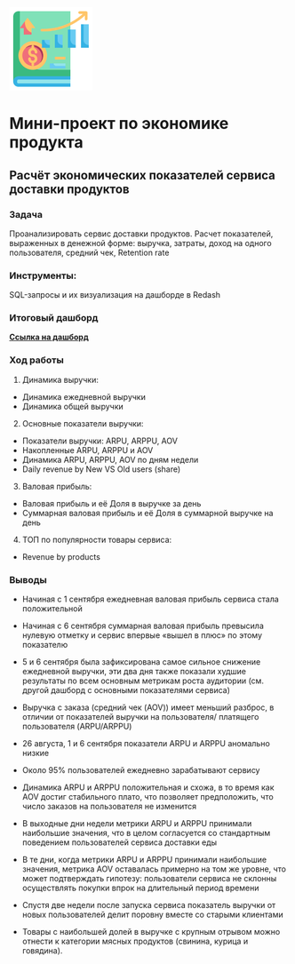 <div id="header" >
 <img src="https://github.com/mr-Vozhyk/Mini-PJ-in-Redash/blob/main/icon_economic.png" width="150"/>
</div>

# Мини-проект по экономике продукта
## Расчёт экономических показателей сервиса доставки продуктов
### Задача
Проанализировать сервис доставки продуктов. Расчет показателей, выраженных в денежной форме: выручка, затраты, доход на одного пользователя, средний чек, Retention rate
### Инструменты:
SQL-запросы и их визуализация на дашборде в Redash
### Итоговый дашборд
**[Ссылка на дашборд](http://redash.public.karpov.courses/public/dashboards/o9dZ5LZoCsziZUU0bjWkovLzyPq0AtMLGcmSG9zN?org_slug=default)**
### Ход работы
1. Динамика выручки:
- Динамика ежедневной выручки
- Динамика общей выручки
2. Основные показатели выручки:
- Показатели выручки: ARPU, ARPPU, AOV
- Накопленные ARPU, ARPPU и AOV
- Динамика ARPU, ARPPU, AOV по дням недели
- Daily revenue by New VS Old users (share)
3. Валовая прибыль:
- Валовая прибыль и её Доля в выручке за день
- Суммарная валовая прибыль и её Доля в суммарной выручке на день
4. ТОП по популярности товары сервиса:
- Revenue by products
### Выводы
- Начиная с 1 сентября ежедневная валовая прибыль сервиса стала положительной
- Начиная с 6 сентября суммарная валовая прибыль превысила нулевую отметку и сервис впервые «вышел в плюс» по этому показателю

- 5 и 6 сентября была зафиксирована самое сильное снижение ежедневной выручки, эти два дня также показали худшие результаты по всем основным метрикам роста аудитории (см. другой дашборд с основными показателями сервиса)
- Выручка с заказа (средний чек (AOV)) имеет меньший разброс, в отличии от показателей выручки на пользователя/ платящего пользователя (ARPU/ARPPU)
- 26 августа, 1 и 6 сентября показатели ARPU и ARPPU аномально низкие
- Около 95% пользователей ежедневно зарабатывают сервису
- Динамика ARPU и ARPPU положительная и схожа, в то время как AOV достиг стабильного плато, что позволяет предположить, что число заказов на пользователя не изменится
- В выходные дни недели метрики ARPU и ARPPU принимали наибольшие значения, что в целом согласуется со стандартным поведением пользователей сервиса доставки еды 
- В те дни, когда метрики ARPU и ARPPU принимали наибольшие значения, метрика AOV оставалась примерно на том же уровне, что может подтверждать гипотезу: пользователи сервиса не склонны осуществлять покупки впрок на длительный период времени 
-  Спустя две недели после запуска сервиса показатель выручки от новых пользователей делит поровну вместе со старыми клиентами
- Товары с наибольшей долей в выручке с крупным отрывом можно отнести к категории мясных продуктов (свинина, курица и говядина).
